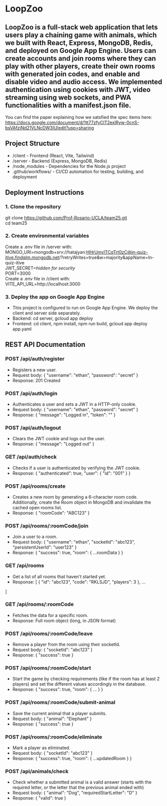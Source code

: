 # LoopZoo

LoopZoo is a full-stack web application that lets users play a chaining game with animals, which we built with React, Express, MongoDB, Redis, and deployed on Google App Engine. Users can create accounts and join rooms where they can play with other players, create their own rooms with generated join codes, and enable and disable video and audio access. We implemented authentication using cookies with JWT, video streaming using web sockets, and PWA functionalities with a manifest.json file. 
---

You can find the paper explaining how we satsfied the spec items here: 
https://docs.google.com/document/d/1tt77zfyClT2exlRyw-0cnS-bsVAfziNd21VLNcDW3lU/edit?usp=sharing

## Project Structure

- /client - Frontend (React, Vite, Tailwind) 
- /server - Backend (Express, MongoDB, Redis) 
- /node_modules - Dependencies for the Node.js project
- .github/workflows/ - CI/CD automation for testing, building, and deployment

## Deployment Instructions

### 1. Clone the repository
git clone https://github.com/Prof-Rosario-UCLA/team25.git  
cd team25
### 2. Create environmental variables
Create a .env file in /server with:    
MONGO_URI=mongodb+srv://hatajyan:HHrUmvlTCqTrt0zC@in-quiz-itive.findqlm.mongodb.net/?retryWrites=true&w=majority&appName=In-quiz-itive  
JWT_SECRET=*hidden for security*  
PORT=3000  
Create a .env file in /client with:  
VITE_API_URL=http://localhost:3000
### 3. Deploy the app on Google App Engine
- This project is configured to run on Google App Engine. We deploy the client and server side separately.
- Backend:  cd server, gcloud app deploy  
- Frontend:  cd client, npm install, npm run build, gcloud app deploy app.yaml  

## REST API Documentation

### POST /api/auth/register
- Registers a new user.
- Request body:
{
  "username": "ethan",
  "password": "secret"
}
- Response: 201 Created

### POST /api/auth/login
- Authenticates a user and sets a JWT in a HTTP-only cookie.
- Request body: 
{
  "username": "ethan",
  "password": "secret"
}
- Response: { "message": "Logged in", "token": "<jwt>" }

### POST /api/auth/logout
- Clears the JWT cookie and logs out the user.
- Response: { "message": "Logged out" }

### GET /api/auth/check
- Checks if a user is authenticated by verifying the JWT cookie.
- Response:
{
  "authenticated": true,
  "user": { "id": "001" }
}

### POST /api/rooms/create
- Creates a new room by generating a 6-character room code. Additionally, create the Room object in MongoDB and invalidate the cached open rooms list.
- Response: { "roomCode": "ABC123" }

### POST /api/rooms/:roomCode/join
- Join a user to a room.
- Request body:
{
  "username": "ethan",
  "socketId": "abc123",
  "persistentUserId": "user123"
}
- Response: { "success": true, "room": { ...roomData } }

### GET /api/rooms
- Get a list of all rooms that haven't started yet.
- Response: 
[
  { "id": "abc123", "code": "RKLSJD", "players": 3 },
  ...

]

### GET /api/rooms/:roomCode
- Fetches the data for a specific room.
- Response: Full room object (long, in JSON format)

### POST /api/rooms/:roomCode/leave
- Remove a player from the room using their socketId.
- Request body:
{ "socketId": "abc123" }
- Response: { "success": true }

### POST /api/rooms/:roomCode/start
- Start the game by checking requirements (like if the room has at least 2 players) and set the different values accordingly in the database.
- Response: { "success": true, "room": { ... } }

### POST /api/rooms/:roomCode/submit-animal
- Save the current animal that a player submits.
- Request body:
{ "animal": "Elephant" }
- Response: { "success": true }

### POST /api/rooms/:roomCode/eliminate
- Mark a player as eliminated.
- Request body:
{ "socketId": "abc123" }
- Response: { "success": true, "room": { ...updatedRoom } }

### POST /api/animals/check
- Check whether a submitted animal is a valid answer (starts with the required letter, or the letter that the previous animal ended with)
- Request body:
{
  "animal": "Dog",
  "requiredStartLetter": "D"
}
- Response: { "valid": true }


